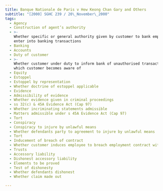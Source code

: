 ```yaml
---
title: Banque Nationale de Paris v Hew Keong Chan Gary and Others
subtitle: "[2000] SGHC 239 / 20\_November\_2000"
tags:
  - Agency
  - Construction of agent’s authority
  - >-
    Whether specific or general authority given by customer to bank employee to
    enter into banking transactions
  - Banking
  - Accounts
  - Duty of customer
  - >-
    Whether customer under duty to inform bank of unauthorised transactions
    which customer becomes aware of
  - Equity
  - Estoppel
  - Estoppel by representation
  - Whether doctrine of estoppel applicable
  - Evidence
  - Admissibility of evidence
  - Whether evidence given in criminal proceedings
  - ss 32(c) & 45A Evidence Act (Cap 97)
  - Whether incriminating statements admissible
  - Matters admissible under s 45A Evidence Act (Cap 97)
  - Tort
  - Conspiracy
  - Conspiracy to injure by unlawful means
  - Whether defendants party to agreement to injure by unlawful means
  - Tort
  - Inducement of breach of contract
  - Whether customer induces employee to breach employment contract with bank
  - Trusts
  - Accessory liability
  - Dishonest accessory liability
  - Elements to be proved
  - Test of dishonesty
  - Whether defendants dishonest
  - Whether claim made out

---
```



